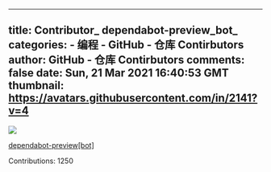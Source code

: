 
---
title: Contributor_ dependabot-preview_bot_
categories: 
    - 编程
    - GitHub - 仓库 Contirbutors
author: GitHub - 仓库 Contirbutors
comments: false
date: Sun, 21 Mar 2021 16:40:53 GMT
thumbnail: https://avatars.githubusercontent.com/in/2141?v=4
---

<div>   
<img src="https://avatars.githubusercontent.com/in/2141?v=4" referrerpolicy="no-referrer"><p><a href="https://github.com/apps/dependabot-preview">dependabot-preview[bot]</a></p><p>Contributions: 1250</p>  
</div>
            